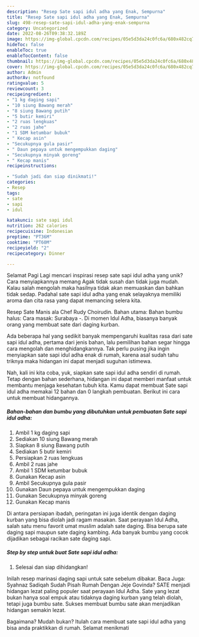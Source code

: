 ```yaml
---
description: "Resep Sate sapi idul adha yang Enak, Sempurna"
title: "Resep Sate sapi idul adha yang Enak, Sempurna"
slug: 498-resep-sate-sapi-idul-adha-yang-enak-sempurna
category: Uncategorized
date: 2022-08-26T09:38:32.189Z
image: https://img-global.cpcdn.com/recipes/05e5d3da24c0fc6a/680x482cq70/sate-sapi-idul-adha-foto-resep-utama.jpg
hideToc: false
enableToc: true
enableTocContent: false
thumbnail: https://img-global.cpcdn.com/recipes/05e5d3da24c0fc6a/680x482cq70/sate-sapi-idul-adha-foto-resep-utama.jpg
cover: https://img-global.cpcdn.com/recipes/05e5d3da24c0fc6a/680x482cq70/sate-sapi-idul-adha-foto-resep-utama.jpg
author: Admin
authorAv: notfound
ratingvalue: 5
reviewcount: 3
recipeingredient:
- "1 kg daging sapi"
- "10 siung Bawang merah"
- "8 siung Bawang putih"
- "5 butir kemiri"
- "2 ruas lengkuas"
- "2 ruas jahe"
- "1 SDM ketumbar bubuk"
- " Kecap asin"
- "Secukupnya gula pasir"
- " Daun pepaya untuk mengempukkan daging"
- "Secukupnya minyak goreng"
- " Kecap manis"
recipeinstructions:

- "Sudah jadi dan siap dinikmati!"
categories:
- Resep
tags:
- sate
- sapi
- idul

katakunci: sate sapi idul 
nutrition: 262 calories
recipecuisine: Indonesian
preptime: "PT36M"
cooktime: "PT60M"
recipeyield: "2"
recipecategory: Dinner

---
```



Selamat Pagi Lagi mencari inspirasi resep sate sapi idul adha yang unik? Cara menyiapkannya memang Agak tidak susah dan tidak juga mudah. Kalau salah mengolah maka hasilnya tidak akan memuaskan dan bahkan tidak sedap. Padahal sate sapi idul adha yang enak selayaknya memiliki aroma dan cita rasa yang dapat memancing selera kita.


Resep Sate Manis ala Chef Rudy Choirudin. Bahan utama: Bahan bumbu halus: Cara masak: Surabaya -. Di momen Idul Adha, biasanya banyak orang yang membuat sate dari daging kurban.

Ada beberapa hal yang sedikit banyak mempengaruhi kualitas rasa dari sate sapi idul adha, pertama dari jenis bahan, lalu pemilihan bahan segar hingga cara mengolah dan menghidangkannya. Tak perlu pusing jika ingin menyiapkan sate sapi idul adha enak di rumah, karena asal sudah tahu triknya maka hidangan ini dapat menjadi suguhan istimewa.


Nah, kali ini kita coba, yuk, siapkan sate sapi idul adha sendiri di rumah. Tetap dengan bahan sederhana, hidangan ini dapat memberi manfaat untuk membantu menjaga kesehatan tubuh kita. Kamu dapat membuat Sate sapi idul adha memakai 12 bahan dan 0 langkah pembuatan. Berikut ini cara untuk membuat hidangannya.

<!--inarticleads1-->

##### Bahan-bahan dan bumbu yang dibutuhkan untuk pembuatan Sate sapi idul adha:

1. Ambil 1 kg daging sapi
1. Sediakan 10 siung Bawang merah
1. Siapkan 8 siung Bawang putih
1. Sediakan 5 butir kemiri
1. Persiapkan 2 ruas lengkuas
1. Ambil 2 ruas jahe
1. Ambil 1 SDM ketumbar bubuk
1. Gunakan  Kecap asin
1. Ambil Secukupnya gula pasir
1. Gunakan  Daun pepaya untuk mengempukkan daging
1. Gunakan Secukupnya minyak goreng
1. Gunakan  Kecap manis


Di antara persiapan ibadah, peringatan ini juga identik dengan daging kurban yang bisa diolah jadi ragam masakan. Saat perayaan Idul Adha, salah satu menu favorit umat muslim adalah sate daging. Bisa berupa sate daging sapi maupun sate daging kambing. Ada banyak bumbu yang cocok dijadikan sebagai racikan sate daging sapi. 

<!--inarticleads2-->

##### Step by step untuk buat Sate sapi idul adha:


1. Selesai dan siap dihidangkan!

Inilah resep marinasi daging sapi untuk sate sebelum dibakar. Baca Juga: Syahnaz Sadiqah Sudah Pisah Rumah Dengan Jeje Govinda? SATE menjadi hidangan lezat paling populer saat perayaan Idul Adha. Sate yang lezat bukan hanya soal empuk atau tidaknya daging kurban yang telah diolah, tetapi juga bumbu sate. Sukses membuat bumbu sate akan menjadikan hidangan semakin lezat. 

Bagaimana? Mudah bukan? Itulah cara membuat sate sapi idul adha yang bisa anda praktikkan di rumah. Selamat menikmati
